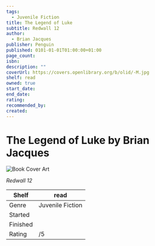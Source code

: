 ```yaml
---
tags:
  - Juvenile Fiction
title: The Legend of Luke
subtitle: Redwall 12
author:
  - Brian Jacques
publisher: Penguin
published: 0101-01-01T01:00:00+01:00
page_count:
isbn:
description: ""
coverUrl: https://covers.openlibrary.org/b/olid/-M.jpg
shelf: read
owned: true
start_date:
end_date:
rating:
recommended_by:
created:
---
```


# The Legend of Luke by Brian Jacques

![Book Cover Art](https://covers.openlibrary.org/b/olid/-M.jpg)

_Redwall 12_

| Shelf | read |
| --- | --- |
| Genre | Juvenile Fiction |
| Started |  |
| Finished |  |
| Rating | /5 |

